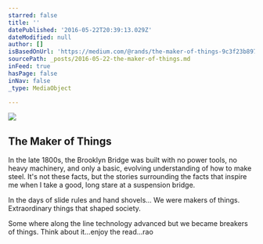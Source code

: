 ```yaml
---
starred: false
title: ''
datePublished: '2016-05-22T20:39:13.029Z'
dateModified: null
author: []
isBasedOnUrl: 'https://medium.com/@rands/the-maker-of-things-9c3f23b897a1'
sourcePath: _posts/2016-05-22-the-maker-of-things.md
inFeed: true
hasPage: false
inNav: false
_type: MediaObject

---
```

<article style=""><img src="https://cdn-images-1.medium.com/max/800/0*_58c1ZavDLXV3L8Z." /><h1>The Maker of Things</h1><p>In the late 1800s, the Brooklyn Bridge was built with no power tools, no heavy machinery, and only a basic, evolving understanding of how to make steel. It's not these facts, but the stories surrounding the facts that inspire me when I take a good, long stare at a suspension bridge.</p></article>

In the days of slide rules and hand shovels... We were makers of things. Extraordinary things that shaped society. 

Some where along the line technology advanced but we became breakers of things. Think about it...enjoy the read...rao